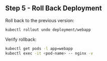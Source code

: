 ## Step 5 - Roll Back Deployment

Roll back to the previous version:

```bash
kubectl rollout undo deployment/webapp
```

Verify rollback:

```bash
kubectl get pods -l app=webapp
kubectl exec -it <pod-name> -- nginx -v
```
